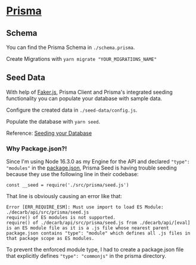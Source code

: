 # [Prisma](https://www.prisma.io)

## Schema

You can find the Prisma Schema in `./schema.prisma`.

Create Migrations with `yarn migrate "YOUR_MIGRATIONS_NAME"`

## Seed Data

With help of [Faker.js](https://github.com/marak/Faker.js/), Prisma Client and Prisma's integrated seeding functionality you can populate your database with sample data.

Configure the created data in `./seed-data/config.js`.

Populate the database with `yarn seed`.

Reference: [Seeding your Database](https://www.prisma.io/docs/guides/database/seed-database)

### Why Package.json?!

Since I'm using Node 16.3.0 as my Engine for the API and declared `"type": "modules"` in the [package.json](../../package.json), Prisma Seed is having trouble seeding because they use the following line in their codebase:

    const __seed = require('./src/prisma/seed.js')

That line is obviously causing an error like that:

    Error [ERR_REQUIRE_ESM]: Must use import to load ES Module: ./decarb/api/src/prisma/seed.js
    require() of ES modules is not supported.
    require() of ./decarb/api/src/prisma/seed.js from ./decarb/api/[eval] is an ES module file as it is a .js file whose nearest parent package.json contains "type": "module" which defines all .js files in that package scope as ES modules.

To prevent the enforced module type, I had to create a package.json file that explicitly defines `"type": "commonjs"` in the prisma directory.